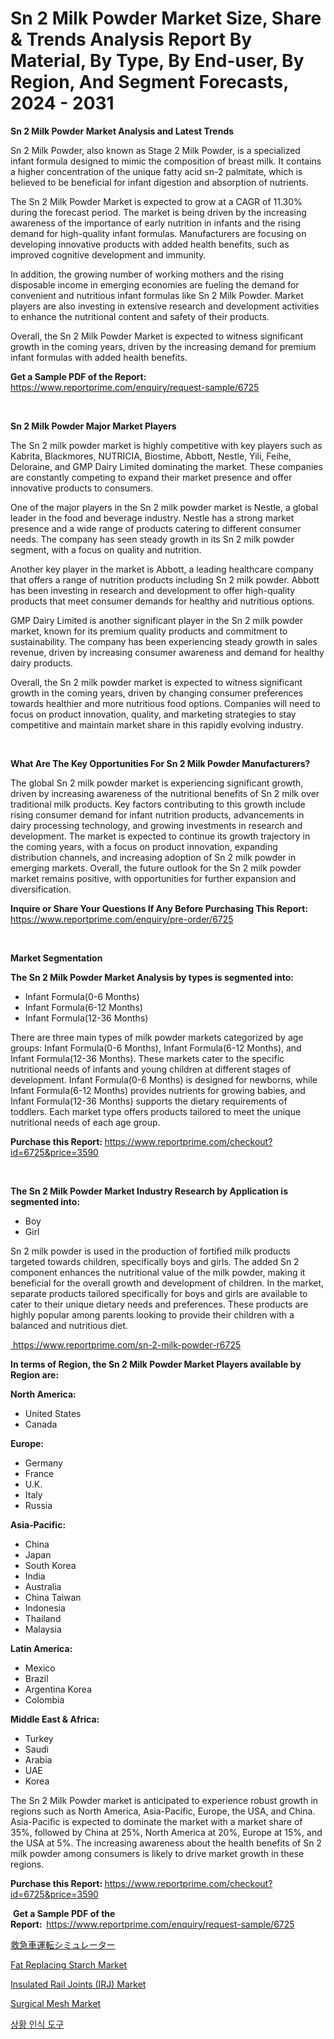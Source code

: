 <p><h1>Sn 2 Milk Powder Market Size, Share & Trends Analysis Report By Material, By Type, By End-user, By Region, And Segment Forecasts, 2024 - 2031</h1></p><p><strong>Sn 2 Milk Powder Market Analysis and Latest Trends</strong></p>
<p><p>Sn 2 Milk Powder, also known as Stage 2 Milk Powder, is a specialized infant formula designed to mimic the composition of breast milk. It contains a higher concentration of the unique fatty acid sn-2 palmitate, which is believed to be beneficial for infant digestion and absorption of nutrients.</p><p>The Sn 2 Milk Powder Market is expected to grow at a CAGR of 11.30% during the forecast period. The market is being driven by the increasing awareness of the importance of early nutrition in infants and the rising demand for high-quality infant formulas. Manufacturers are focusing on developing innovative products with added health benefits, such as improved cognitive development and immunity.</p><p>In addition, the growing number of working mothers and the rising disposable income in emerging economies are fueling the demand for convenient and nutritious infant formulas like Sn 2 Milk Powder. Market players are also investing in extensive research and development activities to enhance the nutritional content and safety of their products.</p><p>Overall, the Sn 2 Milk Powder Market is expected to witness significant growth in the coming years, driven by the increasing demand for premium infant formulas with added health benefits.</p></p>
<p><strong>Get a Sample PDF of the Report:&nbsp;</strong> <a href="https://www.reportprime.com/enquiry/request-sample/6725">https://www.reportprime.com/enquiry/request-sample/6725</a></p>
<p>&nbsp;</p>
<p><strong>Sn 2 Milk Powder Major Market Players</strong></p>
<p><p>The Sn 2 milk powder market is highly competitive with key players such as Kabrita, Blackmores, NUTRICIA, Biostime, Abbott, Nestle, Yili, Feihe, Deloraine, and GMP Dairy Limited dominating the market. These companies are constantly competing to expand their market presence and offer innovative products to consumers.</p><p>One of the major players in the Sn 2 milk powder market is Nestle, a global leader in the food and beverage industry. Nestle has a strong market presence and a wide range of products catering to different consumer needs. The company has seen steady growth in its Sn 2 milk powder segment, with a focus on quality and nutrition.</p><p>Another key player in the market is Abbott, a leading healthcare company that offers a range of nutrition products including Sn 2 milk powder. Abbott has been investing in research and development to offer high-quality products that meet consumer demands for healthy and nutritious options.</p><p>GMP Dairy Limited is another significant player in the Sn 2 milk powder market, known for its premium quality products and commitment to sustainability. The company has been experiencing steady growth in sales revenue, driven by increasing consumer awareness and demand for healthy dairy products.</p><p>Overall, the Sn 2 milk powder market is expected to witness significant growth in the coming years, driven by changing consumer preferences towards healthier and more nutritious food options. Companies will need to focus on product innovation, quality, and marketing strategies to stay competitive and maintain market share in this rapidly evolving industry.</p></p>
<p>&nbsp;</p>
<p><strong>What Are The Key Opportunities For Sn 2 Milk Powder Manufacturers?</strong></p>
<p><p>The global Sn 2 milk powder market is experiencing significant growth, driven by increasing awareness of the nutritional benefits of Sn 2 milk over traditional milk products. Key factors contributing to this growth include rising consumer demand for infant nutrition products, advancements in dairy processing technology, and growing investments in research and development. The market is expected to continue its growth trajectory in the coming years, with a focus on product innovation, expanding distribution channels, and increasing adoption of Sn 2 milk powder in emerging markets. Overall, the future outlook for the Sn 2 milk powder market remains positive, with opportunities for further expansion and diversification.</p></p>
<p><strong>Inquire or Share Your Questions If Any Before Purchasing This Report:</strong> <a href="https://www.reportprime.com/enquiry/pre-order/6725">https://www.reportprime.com/enquiry/pre-order/6725</a></p>
<p>&nbsp;</p>
<p><strong>Market Segmentation</strong></p>
<p><strong>The Sn 2 Milk Powder Market Analysis by types is segmented into:</strong></p>
<p><ul><li>Infant Formula(0-6 Months)</li><li>Infant Formula(6-12 Months)</li><li>Infant Formula(12-36 Months)</li></ul></p>
<p><p>There are three main types of milk powder markets categorized by age groups: Infant Formula(0-6 Months), Infant Formula(6-12 Months), and Infant Formula(12-36 Months). These markets cater to the specific nutritional needs of infants and young children at different stages of development. Infant Formula(0-6 Months) is designed for newborns, while Infant Formula(6-12 Months) provides nutrients for growing babies, and Infant Formula(12-36 Months) supports the dietary requirements of toddlers. Each market type offers products tailored to meet the unique nutritional needs of each age group.</p></p>
<p><strong>Purchase this Report:&nbsp;</strong><a href="https://www.reportprime.com/checkout?id=6725&price=3590">https://www.reportprime.com/checkout?id=6725&price=3590</a></p>
<p>&nbsp;</p>
<p><strong>The Sn 2 Milk Powder Market Industry Research by Application is segmented into:</strong></p>
<p><ul><li>Boy</li><li>Girl</li></ul></p>
<p><p>Sn 2 milk powder is used in the production of fortified milk products targeted towards children, specifically boys and girls. The added Sn 2 component enhances the nutritional value of the milk powder, making it beneficial for the overall growth and development of children. In the market, separate products tailored specifically for boys and girls are available to cater to their unique dietary needs and preferences. These products are highly popular among parents looking to provide their children with a balanced and nutritious diet.</p></p>
<p><a href="https://www.reportprime.com/sn-2-milk-powder-r6725">&nbsp;https://www.reportprime.com/sn-2-milk-powder-r6725</a></p>
<p><strong>In terms of Region, the Sn 2 Milk Powder Market Players available by Region are:</strong></p>
<p>
    <p> <strong> North America: </strong>
        <ul>
            <li>United States</li>
            <li>Canada</li>
        </ul>
        </p> 
    <p> <strong> Europe: </strong>
        <ul>
            <li>Germany</li>
            <li>France</li>
            <li>U.K.</li>
            <li>Italy</li>
            <li>Russia</li>
        </ul>
        </p> 
    <p> <strong> Asia-Pacific: </strong>
        <ul>
            <li>China</li>
            <li>Japan</li>
            <li>South Korea</li>
            <li>India</li>
            <li>Australia</li>
            <li>China Taiwan</li>
            <li>Indonesia</li>
            <li>Thailand</li>
            <li>Malaysia</li>
        </ul>
        </p> 
    <p> <strong> Latin America: </strong>
        <ul>
            <li>Mexico</li>
            <li>Brazil</li>
            <li>Argentina Korea</li>
            <li>Colombia</li>
        </ul>
        </p> 
    <p> <strong> Middle East & Africa: </strong>
        <ul>
            <li>Turkey</li>
            <li>Saudi</li>
            <li>Arabia</li>
            <li>UAE</li>
            <li>Korea</li>
        </ul>
    </p>
    </p>
<p><p>The Sn 2 Milk Powder market is anticipated to experience robust growth in regions such as North America, Asia-Pacific, Europe, the USA, and China. Asia-Pacific is expected to dominate the market with a market share of 35%, followed by China at 25%, North America at 20%, Europe at 15%, and the USA at 5%. The increasing awareness about the health benefits of Sn 2 milk powder among consumers is likely to drive market growth in these regions.</p></p>
<p><strong>Purchase this Report: </strong><a href="https://www.reportprime.com/checkout?id=6725&price=3590">https://www.reportprime.com/checkout?id=6725&price=3590</a></p>
<p>&nbsp;<strong>Get a Sample PDF of the Report:&nbsp;&nbsp;</strong><a href="https://www.reportprime.com/enquiry/request-sample/6725">https://www.reportprime.com/enquiry/request-sample/6725</a></p>
<p><strong></strong></p>
<p><p><a href="https://medium.com/@agnes.mcguire/%E3%82%B0%E3%83%AD%E3%83%BC%E3%83%90%E3%83%AB%E6%95%91%E6%80%A5%E8%BB%8A%E9%81%8B%E8%BB%A2%E3%82%B7%E3%83%9F%E3%83%A5%E3%83%AC%E3%83%BC%E3%82%BF%E5%B8%82%E5%A0%B4%E5%8B%95%E5%90%91%E3%81%AB%E9%96%A2%E3%81%99%E3%82%8B%E6%88%A6%E7%95%A5%E7%9A%84%E3%82%A4%E3%83%B3%E3%82%B5%E3%82%A4%E3%83%88-2024%E5%B9%B4-2031%E5%B9%B4-110%E3%83%9A%E3%83%BC%E3%82%B8%E3%81%A7%E3%82%AB%E3%83%90%E3%83%BC%E3%81%95%E3%82%8C%E3%81%A6%E3%81%84%E3%81%BE%E3%81%99-c1865de8569b">救急車運転シミュレーター</a></p><p><a href="https://github.com/RickHolmes3/Market-Research-Report-List-5/blob/main/fat-replacing-starch-market.md">Fat Replacing Starch Market</a></p><p><a href="https://www.linkedin.com/pulse/evaluating-global-insulated-rail-joints-irj-market-trends-growth-sjpdf?trackingId=YAbPZGTi%2F1sClQnxX4Yv2w%3D%3D">Insulated Rail Joints (IRJ) Market</a></p><p><a href="https://issuu.com/reportprime-2/docs/surgical-mesh-market-size-2030.pptx">Surgical Mesh Market</a></p><p><a href="https://medium.com/@jordanilliamson678678_12326/%EC%83%81%ED%99%A9%EC%9D%B8%EC%8B%9D-%EB%8F%84%EA%B5%AC-%EC%8B%9C%EC%9E%A5-%EC%98%88%EC%B8%A1-2024%EB%85%84%EB%B6%80%ED%84%B0-2031%EB%85%84%EA%B9%8C%EC%A7%80%EC%9D%98-%EA%B8%80%EB%A1%9C%EB%B2%8C-%EC%8B%9C%EC%9E%A5-%EB%8F%99%ED%96%A5-%EB%B0%8F-%EB%B6%84%EC%84%9D%EC%9D%80-184%ED%8E%98%EC%9D%B4%EC%A7%80%EC%97%90-%EC%86%8C%EA%B0%9C%EB%90%98%EC%97%88%EC%8A%B5%EB%8B%88%EB%8B%A4-06ae1b388662">상황 인식 도구</a></p></p>